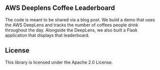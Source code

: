 ## AWS Deeplens Coffee Leaderboard

The code is meant to be shared via a blog post. We build a demo that uses the AWS DeepLens and tracks the number of coffees people drink throughout the day. Alongside the DeepLens, we also built a Flask application that displays that leaderboard.

## License

This library is licensed under the Apache 2.0 License. 
